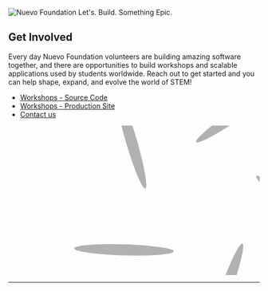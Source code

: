 ![Nuevo Foundation Let's. Build. Something Epic.](https://nuevofoundationwebassets.blob.core.windows.net/team/GithubReadmeProduction.svg) 

## Get Involved

Every day Nuevo Foundation volunteers are building amazing software together, and there are opportunities to build workshops and scalable applications used by students worldwide. Reach out to get started and you can help shape, expand, and evolve the world of STEM! 

* [Workshops - Source Code](https://github.com/NuevoFoundation/workshops)
* [Workshops - Production Site](https://workshops.nuevofoundation.org/)
* [Contact us](https://nuevofoundation.org/contact)

<svg width="100%" height="300px">
<g id="R1" transform="translate(250 250)"> 
  <ellipse rx="100" ry="0" opacity=".3">
  <animateTransform attributeName="transform" type="rotate" dur="7s" from="0" to="360" repeatCount="indefinite" />
  <animate attributeName="cx" dur="8s" values="-20; 220; -20" repeatCount="indefinite" />
  <animate attributeName="ry" dur="3s" values="10; 60; 10" repeatCount="indefinite" />
  </ellipse>
</g>
<use xlink:href="#R1" transform="rotate(72 390 150)" />
<use xlink:href="#R1" transform="rotate(144 390 150)" />
<use xlink:href="#R1" transform="rotate(216 390 150)" />
<use xlink:href="#R1" transform="rotate(288 390 150)" />
</svg>

----
